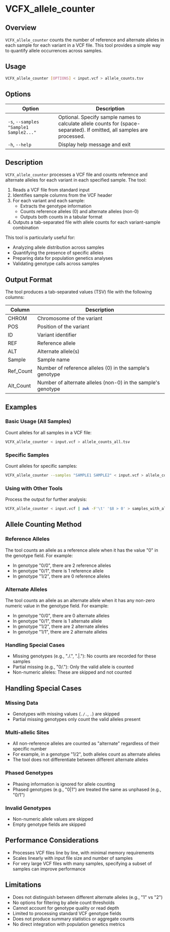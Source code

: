 # VCFX_allele_counter

## Overview
`VCFX_allele_counter` counts the number of reference and alternate alleles in each sample for each variant in a VCF file. This tool provides a simple way to quantify allele occurrences across samples.

## Usage
```bash
VCFX_allele_counter [OPTIONS] < input.vcf > allele_counts.tsv
```

## Options
| Option | Description |
|--------|-------------|
| `-s`, `--samples "Sample1 Sample2..."` | Optional. Specify sample names to calculate allele counts for (space-separated). If omitted, all samples are processed. |
| `-h`, `--help` | Display help message and exit |

## Description
`VCFX_allele_counter` processes a VCF file and counts reference and alternate alleles for each variant in each specified sample. The tool:

1. Reads a VCF file from standard input
2. Identifies sample columns from the VCF header
3. For each variant and each sample:
   - Extracts the genotype information
   - Counts reference alleles (0) and alternate alleles (non-0)
   - Outputs both counts in a tabular format
4. Outputs a tab-separated file with allele counts for each variant-sample combination

This tool is particularly useful for:
- Analyzing allele distribution across samples
- Quantifying the presence of specific alleles
- Preparing data for population genetics analyses
- Validating genotype calls across samples

## Output Format
The tool produces a tab-separated values (TSV) file with the following columns:

| Column | Description |
|--------|-------------|
| CHROM | Chromosome of the variant |
| POS | Position of the variant |
| ID | Variant identifier |
| REF | Reference allele |
| ALT | Alternate allele(s) |
| Sample | Sample name |
| Ref_Count | Number of reference alleles (0) in the sample's genotype |
| Alt_Count | Number of alternate alleles (non-0) in the sample's genotype |

## Examples

### Basic Usage (All Samples)
Count alleles for all samples in a VCF file:
```bash
VCFX_allele_counter < input.vcf > allele_counts_all.tsv
```

### Specific Samples
Count alleles for specific samples:
```bash
VCFX_allele_counter --samples "SAMPLE1 SAMPLE2" < input.vcf > allele_counts_subset.tsv
```

### Using with Other Tools
Process the output for further analysis:
```bash
VCFX_allele_counter < input.vcf | awk -F'\t' '$8 > 0' > samples_with_alt_alleles.tsv
```

## Allele Counting Method

### Reference Alleles
The tool counts an allele as a reference allele when it has the value "0" in the genotype field. For example:
- In genotype "0/0", there are 2 reference alleles
- In genotype "0/1", there is 1 reference allele
- In genotype "1/2", there are 0 reference alleles

### Alternate Alleles
The tool counts an allele as an alternate allele when it has any non-zero numeric value in the genotype field. For example:
- In genotype "0/0", there are 0 alternate alleles
- In genotype "0/1", there is 1 alternate allele
- In genotype "1/2", there are 2 alternate alleles
- In genotype "1/1", there are 2 alternate alleles

### Handling Special Cases
- Missing genotypes (e.g., "./.", ".|."): No counts are recorded for these samples
- Partial missing (e.g., "0/."): Only the valid allele is counted
- Non-numeric alleles: These are skipped and not counted

## Handling Special Cases

### Missing Data
- Genotypes with missing values (`./.`, `.`) are skipped
- Partial missing genotypes only count the valid alleles present

### Multi-allelic Sites
- All non-reference alleles are counted as "alternate" regardless of their specific number
- For example, in a genotype "1/2", both alleles count as alternate alleles
- The tool does not differentiate between different alternate alleles

### Phased Genotypes
- Phasing information is ignored for allele counting
- Phased genotypes (e.g., "0|1") are treated the same as unphased (e.g., "0/1")

### Invalid Genotypes
- Non-numeric allele values are skipped
- Empty genotype fields are skipped

## Performance Considerations
- Processes VCF files line by line, with minimal memory requirements
- Scales linearly with input file size and number of samples
- For very large VCF files with many samples, specifying a subset of samples can improve performance

## Limitations
- Does not distinguish between different alternate alleles (e.g., "1" vs "2")
- No options for filtering by allele count thresholds
- Cannot account for genotype quality or read depth
- Limited to processing standard VCF genotype fields
- Does not produce summary statistics or aggregate counts
- No direct integration with population genetics metrics 